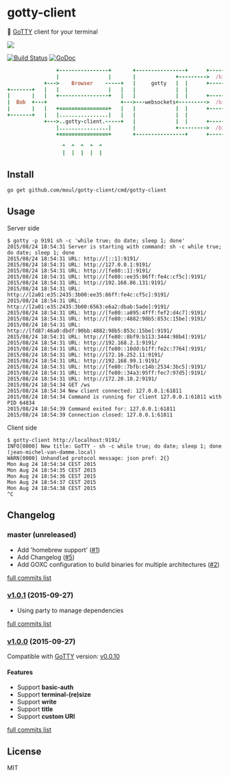 # gotty-client
:wrench: [GoTTY](https://github.com/yudai/gotty) client for your terminal

![](https://raw.githubusercontent.com/moul/gotty-client/master/resources/gotty-client.png)

[![Build Status](https://travis-ci.org/moul/gotty-client.svg?branch=master)](https://travis-ci.org/moul/gotty-client)
[![GoDoc](https://godoc.org/github.com/moul/gotty-client?status.svg)](https://godoc.org/github.com/moul/gotty-client)

```ruby
                +----------------+       +----------------+      +-------------+
                |                |       |             +--------->  /bin/bash  |
            +--->    Browser    -----+   |     gotty   |  |      +-------------+
+-------+   |   |                |   |   |             |  |
|       |   |   +----------------+   |   |             |  |      +-------------+
|  Bob  +---+                        +--->---websockets+--------->  /bin/bash  |
|       |   |   +================+   |   |             |  |      +-------------+
+-------+   |   |................|   |   |             |  |
            +--->..gotty-client.-----+   |             |  |      +-------------+
                |................|       |             +--------->  /bin/bash  |
                +================+       +----------------+      +-------------+

                  ^  ^  ^  ^  ^
                  |  |  |  |  |
```


## Install

```bash
go get github.com/moul/gotty-client/cmd/gotty-client
```

## Usage

Server side

```console
$ gotty -p 9191 sh -c 'while true; do date; sleep 1; done'
2015/08/24 18:54:31 Server is starting with command: sh -c while true; do date; sleep 1; done
2015/08/24 18:54:31 URL: http://[::1]:9191/
2015/08/24 18:54:31 URL: http://127.0.0.1:9191/
2015/08/24 18:54:31 URL: http://[fe80::1]:9191/
2015/08/24 18:54:31 URL: http://[fe80::ee35:86ff:fe4c:cf5c]:9191/
2015/08/24 18:54:31 URL: http://192.168.86.131:9191/
2015/08/24 18:54:31 URL: http://[2a01:e35:2435:3b00:ee35:86ff:fe4c:cf5c]:9191/
2015/08/24 18:54:31 URL: http://[2a01:e35:2435:3b00:6563:e6a2:dbab:5ade]:9191/
2015/08/24 18:54:31 URL: http://[fe80::a895:4fff:fef2:d4c7]:9191/
2015/08/24 18:54:31 URL: http://[fe80::4882:98b5:853c:15be]:9191/
2015/08/24 18:54:31 URL: http://[fd87:46a0:dbdf:90bb:4882:98b5:853c:15be]:9191/
2015/08/24 18:54:31 URL: http://[fe80::8bf9:b113:3444:98b4]:9191/
2015/08/24 18:54:31 URL: http://192.168.2.1:9191/
2015/08/24 18:54:31 URL: http://[fe80::10dd:b1ff:fe2c:7764]:9191/
2015/08/24 18:54:31 URL: http://172.16.252.11:9191/
2015/08/24 18:54:31 URL: http://192.168.99.1:9191/
2015/08/24 18:54:31 URL: http://[fe80::7bfb:c14b:2534:3bc5]:9191/
2015/08/24 18:54:31 URL: http://[fe80::34a3:95ff:fec7:97d5]:9191/
2015/08/24 18:54:31 URL: http://172.20.10.2:9191/
2015/08/24 18:54:34 GET /ws
2015/08/24 18:54:34 New client connected: 127.0.0.1:61811
2015/08/24 18:54:34 Command is running for client 127.0.0.1:61811 with PID 64834
2015/08/24 18:54:39 Command exited for: 127.0.0.1:61811
2015/08/24 18:54:39 Connection closed: 127.0.0.1:61811
```

Client side
```console
$ gotty-client http://localhost:9191/
INFO[0000] New title: GoTTY - sh -c while true; do date; sleep 1; done (jean-michel-van-damme.local)
WARN[0000] Unhandled protocol message: json pref: 2{}
Mon Aug 24 18:54:34 CEST 2015
Mon Aug 24 18:54:35 CEST 2015
Mon Aug 24 18:54:36 CEST 2015
Mon Aug 24 18:54:37 CEST 2015
Mon Aug 24 18:54:38 CEST 2015
^C
```

## Changelog

### master (unreleased)

* Add 'homebrew support' ([#1](https://github.com/moul/gotty-client/issues/1))
* Add Changelog ([#5](https://github.com/moul/gotty-client/issues/5))
* Add GOXC configuration to build binaries for multiple architectures ([#2](https://github.com/moul/gotty-client/issues/2))

[full commits list](https://github.com/moul/gotty-client/compare/v1.0.1...master)

### [v1.0.1](https://github.com/moul/gotty-client/releases/tag/v1.0.1) (2015-09-27)

* Using party to manage dependencies

[full commits list](https://github.com/moul/gotty-client/compare/v1.0.0...v1.0.1)

### [v1.0.0](https://github.com/moul/gotty-client/releases/tag/v1.0.0) (2015-09-27)

Compatible with [GoTTY](https://github.com/yudai/gotty) version: [v0.0.10](https://github.com/yudai/gotty/releases/tag/v0.0.10)

#### Features

* Support **basic-auth**
* Support **terminal-(re)size**
* Support **write**
* Support **title**
* Support **custom URI**

[full commits list](https://github.com/moul/gotty-client/compare/cf0c1146c7ce20fe0bd65764c13253bc575cd43a...v1.0.0)

## License

MIT
